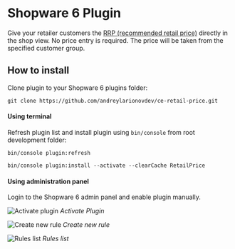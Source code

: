 # Shopware 6 Plugin
Give your retailer customers the [RRP (recommended retail price)](https://en.wikipedia.org/wiki/List_price) directly in the shop view. No price entry is required. The price will be taken from the specified customer group.
## How to install
Clone plugin to your Shopware 6 plugins folder:

``git clone https://github.com/andreylarionovdev/ce-retail-price.git``

#### Using terminal
Refresh plugin list and install plugin using `bin/console` from root development folder:

``bin/console plugin:refresh``

``bin/console plugin:install --activate --clearCache RetailPrice``

#### Using administration panel
Login to the Shopware 6 admin panel and enable plugin manually.

![Activate plugin](https://user-images.githubusercontent.com/53269810/121904610-a1647280-cd29-11eb-8ed4-91d44e8e4e71.png)
*Activate Plugin*

![Create new rule](https://user-images.githubusercontent.com/53269810/121904617-a2959f80-cd29-11eb-988a-541c975ad837.png)
*Create new rule*

![Rules list](https://user-images.githubusercontent.com/53269810/121904620-a32e3600-cd29-11eb-82e2-89000795df48.png)
*Rules list*
